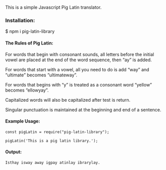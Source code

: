 This is a simple Javascript Pig Latin translator.

### Installation:
$ npm i pig-latin-library

#### The Rules of Pig Latin:

For words that begin with consonant sounds, all letters before the initial
vowel are placed at the end of the word sequence, then “ay” is added.

For words that start with a vowel, all you need to do is add “way” and “ultimate” becomes “ultimateway”.

For words that begins with “y” is treated as a consonant word “yellow” becomes “ellowyay”.

Capitalized words will also be capitalized after test is return.

Singular punctuation is maintained at the beginning and end of a sentence.


#### Example Usage:
```
const pigLatin = require("pig-latin-library");

pigLatin('This is a pig latin library.');
```
#### Output:
```
Isthay isway away igpay atinlay ibrarylay.  
```
